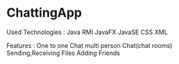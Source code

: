 # ChattingApp

Used Technologies :
  Java RMI 
  JavaFX
  JavaSE
  CSS
  XML
  
 Features :
 One to one Chat
 multi person Chat(chat rooms)
 Sending,Receiving Files
 Adding Friends 
 
 
 
